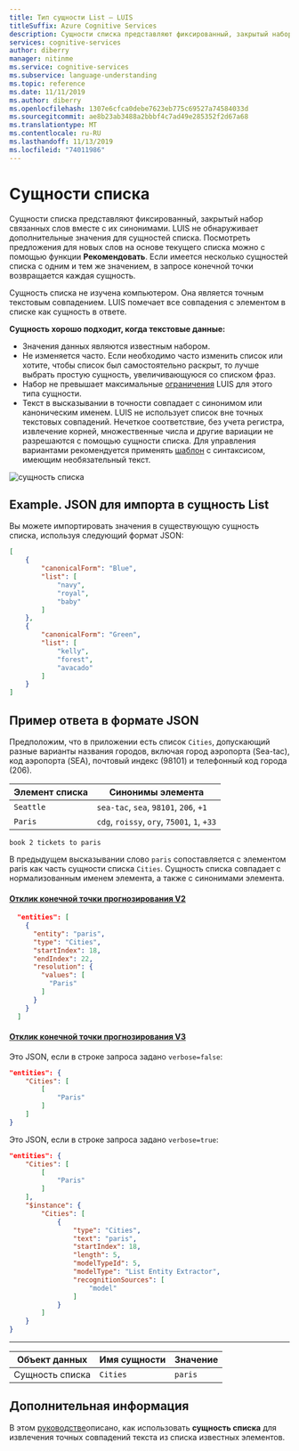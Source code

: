 ```yaml
---
title: Тип сущности List — LUIS
titleSuffix: Azure Cognitive Services
description: Сущности списка представляют фиксированный, закрытый набор связанных слов вместе с их синонимами. LUIS не обнаруживает дополнительные значения для сущностей списка. Используйте функцию "рекомендовать", чтобы просмотреть предложения для новых слов на основе текущего списка.
services: cognitive-services
author: diberry
manager: nitinme
ms.service: cognitive-services
ms.subservice: language-understanding
ms.topic: reference
ms.date: 11/11/2019
ms.author: diberry
ms.openlocfilehash: 1307e6cfca0debe7623eb775c69527a74584033d
ms.sourcegitcommit: ae8b23ab3488a2bbbf4c7ad49e285352f2d67a68
ms.translationtype: MT
ms.contentlocale: ru-RU
ms.lasthandoff: 11/13/2019
ms.locfileid: "74011986"
---
```

# <a name="list-entity"></a>Сущности списка 

Сущности списка представляют фиксированный, закрытый набор связанных слов вместе с их синонимами. LUIS не обнаруживает дополнительные значения для сущностей списка. Посмотреть предложения для новых слов на основе текущего списка можно с помощью функции **Рекомендовать**. Если имеется несколько сущностей списка с одним и тем же значением, в запросе конечной точки возвращается каждая сущность. 

Сущность списка не изучена компьютером. Она является точным текстовым совпадением. LUIS помечает все совпадения с элементом в списке как сущность в ответе. 

**Сущность хорошо подходит, когда текстовые данные:**

* Значения данных являются известным набором.
* Не изменяется часто. Если необходимо часто изменить список или хотите, чтобы список был самостоятельно раскрыт, то лучше выбрать простую сущность, увеличивающуюся со списком фраз. 
* Набор не превышает максимальные [ограничения](luis-boundaries.md) LUIS для этого типа сущности.
* Текст в высказывании в точности совпадает с синонимом или каноническим именем. LUIS не использует список вне точных текстовых совпадений. Нечеткое соответствие, без учета регистра, извлечение корней, множественные числа и другие вариации не разрешаются с помощью сущности списка. Для управления вариантами рекомендуется применять [шаблон](reference-pattern-syntax.md#syntax-to-mark-optional-text-in-a-template-utterance) с синтаксисом, имеющим необязательный текст.

![сущность списка](./media/luis-concept-entities/list-entity.png)

## <a name="example-json-to-import-into-list-entity"></a>Example. JSON для импорта в сущность List

  Вы можете импортировать значения в существующую сущность списка, используя следующий формат JSON:

  ```JSON
  [
      {
          "canonicalForm": "Blue",
          "list": [
              "navy",
              "royal",
              "baby"
          ]
      },
      {
          "canonicalForm": "Green",
          "list": [
              "kelly",
              "forest",
              "avacado"
          ]
      }
  ]  
  ```

## <a name="example-json-response"></a>Пример ответа в формате JSON

Предположим, что в приложении есть список `Cities`, допускающий разные варианты названия городов, включая город аэропорта (Sea-tac), код аэропорта (SEA), почтовый индекс (98101) и телефонный код города (206).

|Элемент списка|Синонимы элемента|
|---|---|
|`Seattle`|`sea-tac`, `sea`, `98101`, `206`, `+1` |
|`Paris`|`cdg`, `roissy`, `ory`, `75001`, `1`, `+33`|

`book 2 tickets to paris`

В предыдущем высказывании слово `paris` сопоставляется с элементом paris как часть сущности списка `Cities`. Сущность списка совпадает с нормализованным именем элемента, а также с синонимами элемента.

#### <a name="v2-prediction-endpoint-responsetabv2"></a>[Отклик конечной точки прогнозирования V2](#tab/V2)

```JSON
  "entities": [
    {
      "entity": "paris",
      "type": "Cities",
      "startIndex": 18,
      "endIndex": 22,
      "resolution": {
        "values": [
          "Paris"
        ]
      }
    }
  ]
```

#### <a name="v3-prediction-endpoint-responsetabv3"></a>[Отклик конечной точки прогнозирования V3](#tab/V3)


Это JSON, если в строке запроса задано `verbose=false`:

```json
"entities": {
    "Cities": [
        [
            "Paris"
        ]
    ]
}
```

Это JSON, если в строке запроса задано `verbose=true`:

```json
"entities": {
    "Cities": [
        [
            "Paris"
        ]
    ],
    "$instance": {
        "Cities": [
            {
                "type": "Cities",
                "text": "paris",
                "startIndex": 18,
                "length": 5,
                "modelTypeId": 5,
                "modelType": "List Entity Extractor",
                "recognitionSources": [
                    "model"
                ]
            }
        ]
    }
}
```

* * * 

|Объект данных|Имя сущности|Значение|
|--|--|--|
|Сущность списка|`Cities`|`paris`|


## <a name="next-steps"></a>Дополнительная информация

В этом [руководстве](luis-quickstart-intent-and-list-entity.md)описано, как использовать **сущность списка** для извлечения точных совпадений текста из списка известных элементов. 
